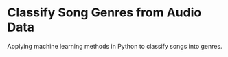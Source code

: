 # Classify Song Genres from Audio Data
 Applying machine learning methods in Python to classify songs into genres.
